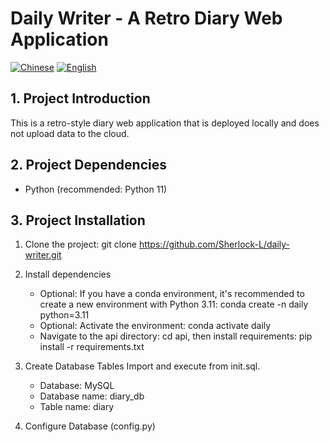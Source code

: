 # Daily Writer - A Retro Diary Web Application

[![Chinese](https://img.shields.io/badge/中文-README-green.svg)](README.md) [![English](https://img.shields.io/badge/English-README-blue.svg)](README_EN.md)

## 1. Project Introduction
This is a retro-style diary web application that is deployed locally and does not upload data to the cloud.

## 2. Project Dependencies
- Python (recommended: Python 11)

## 3. Project Installation
1. Clone the project: git clone https://github.com/Sherlock-L/daily-writer.git

2. Install dependencies
   - Optional: If you have a conda environment, it's recommended to create a new environment with Python 3.11: conda create -n daily python=3.11
   - Optional: Activate the environment: conda activate daily
   - Navigate to the api directory: cd api, then install requirements: pip install -r requirements.txt

3. Create Database Tables
Import and execute from init.sql.
   - Database: MySQL
   - Database name: diary_db
   - Table name: diary


4. Configure Database (config.py)